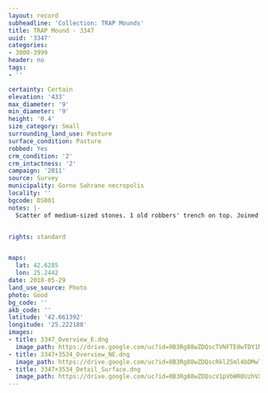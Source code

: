 ```yaml
---
layout: record
subheadline: 'Collection: TRAP Mounds'
title: TRAP Mound - 3347
uuid: '3347'
categories:
- 3000-3999
header: no
tags:
- ''

certainty: Certain
elevation: '433'
max_diameter: '9'
min_diameter: '9'
height: '0.4'
size_category: Small
surrounding_land_use: Pasture
surface_condition: Pasture
robbed: Yes
crm_condition: '2'
crm_intactness: '2'
campaign: '2011'
source: Survey
municipality: Gorno Sahrane necropolis
locality: ''
bgcode: DS001
notes: |-
  Scatter of medium-sized stones. 1 old robbers' trench on top. Joined with smaller mound on south side.


rights: standard


maps:
  lat: 42.6285
  lon: 25.2442
date: 2018-05-29
land_use_source: Photo
photo: Good
bg_code: ''
akb_code: ''
latitude: '42.661392'
longitude: '25.222188'
images:
- title: 3347_Overview_E.dng
  image_path: https://drive.google.com/uc?id=0B3Rg88wZDQscTVNFTE0wTDY1MkU
- title: 3347+3534_Overview_NE.dng
  image_path: https://drive.google.com/uc?id=0B3Rg88wZDQscRklZSml4bDMwT28
- title: 3347+3534_Detail_Surface.dng
  image_path: https://drive.google.com/uc?id=0B3Rg88wZDQscV1pVbWR0UzhVX2s
---
```

